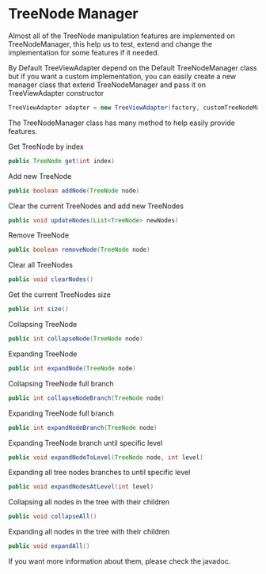 # TreeNode Manager

Almost all of the TreeNode manipulation features are implemented on TreeNodeManager, this help us
to test, extend and change the implementation for some features if it needed.

By Default TreeViewAdapter depend on the Default TreeNodeManager class but if you want a custom implementation,
you can easily create a new manager class that extend TreeNodeManager and pass it on TreeViewAdapter constructor

```java
TreeViewAdapter adapter = new TreeViewAdapter(factory, customTreeNodeManager);
```

The TreeNodeManager class has many method to help easily provide features.

Get TreeNode by index

```java
public TreeNode get(int index)
```

Add new TreeNode

```java
public boolean addNode(TreeNode node)
```

Clear the current TreeNodes and add new TreeNodes

```java
public void updateNodes(List<TreeNode> newNodes)
```

Remove TreeNode

```java
public boolean removeNode(TreeNode node)
```

Clear all TreeNodes

```java
public void clearNodes()
```

Get the current TreeNodes size

```java
public int size()
```

Collapsing TreeNode

```java
public int collapseNode(TreeNode node)
```

Expanding TreeNode

```java
public int expandNode(TreeNode node)
```

Collapsing TreeNode full branch

```java
public int collapseNodeBranch(TreeNode node)
```

Expanding TreeNode full branch

```java
public int expandNodeBranch(TreeNode node)
```

Expanding TreeNode branch until specific level

```java
public void expandNodeToLevel(TreeNode node, int level)
```

Expanding all tree nodes branches to until specific level

```java
public void expandNodesAtLevel(int level)
```

Collapsing all nodes in the tree with their children

```java
public void collapseAll()
```

Expanding all nodes in the tree with their children

```java
public void expandAll()
```

If you want more information about them, please check the javadoc.